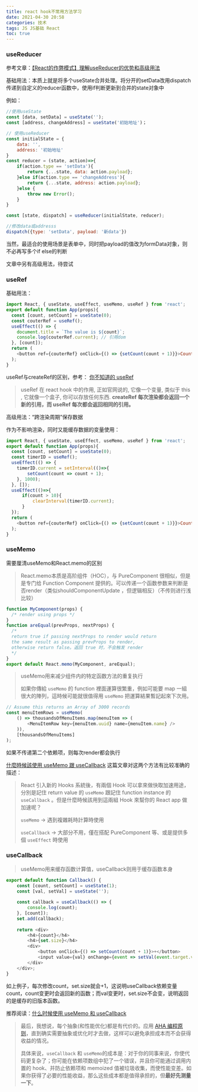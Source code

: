 ```yaml
---
title: react hook不常用方法学习
date: 2021-04-30 20:58
categories: 技术
tags: JS JS基础 React
toc: true
---
```


### useReducer

参考文章：[【React的作弊模式】理解useReducer的优势和高级用法](https://www.58h.com.cn/a/%E3%80%90ReactDeZuoBiMoShi%E3%80%91LiJieUseReducerDeYouShiHeGaoJiYongFa.html)

基础用法：本质上就是将多个useState合并处理。将分开的setData改用dispatch传递到自定义的reducer函数中，使用if判断更新到合并的state对象中

例如：

````javascript
//使用useState
const [data, setData] = useState('');
const [address, changeAddress] = useState('初始地址')；

// 使用useReducer
const initialState = {
    data: '',
    address: '初始地址'
}
const reducer = (state, action)=>{
    if(action.type == 'setData'){
        return {...state, data: action.payload};
    }else if(action.type == 'changeAddress'){
        return {...state, address: action.payload};
    }else {
        throw new Error();
    }
}

const [state, dispatch] = useReducer(initialState, reducer);

//修改data或addresss
dispatch({type: 'setData', payload: '新data'})
````

当然，最适合的使用场景是表单中，同时把payload的值改为formData对象，则不必再写多个if else的判断

文章中另有高级用法，待尝试



### useRef

基础用法：

````javascript
import React, { useState, useEffect, useMemo, useRef } from 'react';
export default function App(props){
  const [count, setCount] = useState(0);
  const couterRef = useRef();
  useEffect(() => {
    document.title = `The value is ${count}`;
    console.log(couterRef.current); // 引用dom
  }, [count]);
  return (
    <button ref={couterRef} onClick={() => {setCount(count + 1)}}>Count: {count}</button>
  );
}
````

useRef与createRef的区别，参考： [你不知道的 useRef](https://zhuanlan.zhihu.com/p/105276393)

> useRef 在 react hook 中的作用, 正如官网说的, 它像一个变量, 类似于 this , 它就像一个盒子, 你可以存放任何东西. **createRef 每次渲染都会返回一个新的引用，而 useRef 每次都会返回相同的引用。**

高级用法：“跨渲染周期”保存数据

作为不影响渲染，同时又能缓存数据的变量使用：

````javascript
import React, { useState, useEffect, useMemo, useRef } from 'react';
export default function App(props){
  const [count, setCount] = useState(0);
  const timerID = useRef();
  useEffect(() => {
    timerID.current = setInterval(()=>{
        setCount(count => count + 1);
    }, 1000); 
  }, []);
  useEffect(()=>{
      if(count > 10){
          clearInterval(timerID.current);
      }
  });
  return (
    <button ref={couterRef} onClick={() => {setCount(count + 1)}}>Count: {count}</button>
  );
}
````



### useMemo

需要厘清useMemo和React.memo的区别

> React.memo本质是高阶组件（HOC），与 PureComponent 很相似，但是是专门给 Function Component 提供的。可以传递一个函数参数来判断是否render（类似shouldComponentUpdate ，但逻辑相反）（不传则进行浅比较）

````javascript
function MyComponent(props) {
  /* render using props */
}
function areEqual(prevProps, nextProps) {
  /*
  return true if passing nextProps to render would return
  the same result as passing prevProps to render,
  otherwise return false。返回 true 时，不会触发 render
  */
}
export default React.memo(MyComponent, areEqual);
````

> useMemo用来减少组件内的特定函数方法的重复执行
>
> 如果你傳給 `useMemo` 的 function 裡面運算很繁重，例如可能要 map 一組很大的陣列，這時候可能就很值得用 `useMemo` 把運算結果暫記起來下次用。

````javascript
// Assume this returns an Array of 3000 records
const menuItemRows = useMemo(
    () => thousandsOfMenuItems.map(menuItem => (
        <MenuItemRow key={menuItem.uuid} name={menuItem.name} />
    )),
    [thousandsOfMenuItems]
);
````

如果不传递第二个依赖项，则每次render都会执行

[什麼時候該使用 useMemo 跟 useCallback](https://medium.com/ichef/%E4%BB%80%E9%BA%BC%E6%99%82%E5%80%99%E8%A9%B2%E4%BD%BF%E7%94%A8-usememo-%E8%B7%9F-usecallback-a3c1cd0eb520) 这篇文章对这两个方法有比较准确的描述：

> React 引入新的 Hooks 系統後，有兩個 Hook 可以拿來做快取加速用途，分別是記住 return value 的 `useMemo` 跟記住 function instance 的 `useCallback` 。但是什麼時候該用到這兩組 Hook 來幫你的 React app 做加速呢？
>
> `useMemo` → 遇到複雜耗時計算時使用
>
> `useCallback` → 大部分不用，僅在搭配 PureComponent 等、或是提供多個 `useEffect` 時使用



### useCallback

> useMemo用来缓存函数计算值，useCallback则用于缓存函数本身

````javascript
export default function Callback() {
    const [count, setCount] = useState(1);
    const [val, setVal] = useState('');
 
    const callback = useCallback(() => {
        console.log(count);
    }, [count]);
    set.add(callback);
 
    return <div>
        <h4>{count}</h4>
        <h4>{set.size}</h4>
        <div>
            <button onClick={() => setCount(count + 1)}>+</button>
            <input value={val} onChange={event => setVal(event.target.value)}/>
        </div>
    </div>;
}
````

如上例子，每次修改count，set.size就会+1，这说明useCallback依赖变量count，count变更时会返回新的函数；而val变更时，set.size不会变，说明返回的是缓存的旧版本函数。

推荐阅读：[什么时候使用 useMemo 和 useCallback](https://jancat.github.io/post/2019/translation-usememo-and-usecallback/)

> 最后，我想说，每个抽象(和性能优化)都是有代价的。应用 [AHA 编程原则](https://kentcdodds.com/blog/aha-programming)，直到确实需要抽象或优化时才去做，这样可以避免承担成本而不会获得收益的情况。
>
> 具体来说，`useCallback` 和 `useMemo`的成本是：对于你的同事来说，你使代码更复杂了；你可能在依赖项数组中犯了一个错误，并且你可能通过调用内置的 hook、并防止依赖项和 memoized 值被垃圾收集，而使性能变差。如果你获得了必要的性能收益，那么这些成本都是值得承担的，但**最好先测量一下**。